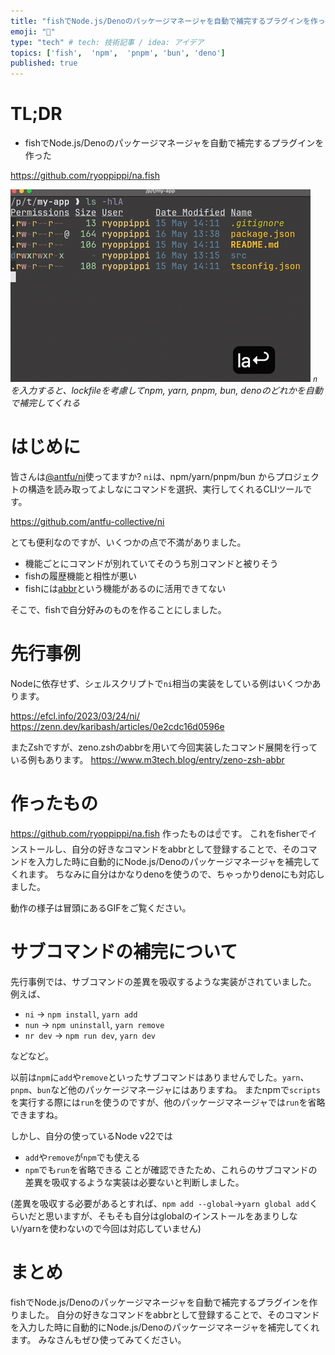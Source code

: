 ```yaml
---
title: "fishでNode.js/Denoのパッケージマネージャを自動で補完するプラグインを作った"
emoji: "🍣"
type: "tech" # tech: 技術記事 / idea: アイデア
topics: ['fish',  'npm',  'pnpm', 'bun', 'deno']
published: true
---
```


# TL;DR
- fishでNode.js/Denoのパッケージマネージャを自動で補完するプラグインを作った

https://github.com/ryoppippi/na.fish

![0.gif](/images/7709e0644a2259/0.gif)
*`n`を入力すると、lockfileを考慮してnpm, yarn, pnpm, bun, denoのどれかを自動で補完してくれる*

# はじめに

皆さんは[@antfu/ni](https://github.com/antfu-collective/ni)使ってますか?
`ni`は、npm/yarn/pnpm/bun からプロジェクトの構造を読み取ってよしなにコマンドを選択、実行してくれるCLIツールです。

https://github.com/antfu-collective/ni

とても便利なのですが、いくつかの点で不満がありました。
- 機能ごとにコマンドが別れていてそのうち別コマンドと被りそう
- fishの履歴機能と相性が悪い
- fishには[abbr](https://fishshell.com/docs/current/cmds/abbr.html)という機能があるのに活用できてない

そこで、fishで自分好みのものを作ることにしました。

# 先行事例

Nodeに依存せず、シェルスクリプトで`ni`相当の実装をしている例はいくつかあります。

https://efcl.info/2023/03/24/ni/
https://zenn.dev/karibash/articles/0e2cdc16d0596e

またZshですが、zeno.zshのabbrを用いて今回実装したコマンド展開を行っている例もあります。
https://www.m3tech.blog/entry/zeno-zsh-abbr

# 作ったもの
https://github.com/ryoppippi/na.fish
作ったものは☝️です。
これをfisherでインストールし、自分の好きなコマンドをabbrとして登録することで、そのコマンドを入力した時に自動的にNode.js/Denoのパッケージマネージャを補完してくれます。
ちなみに自分はかなりdenoを使うので、ちゃっかりdenoにも対応しました。

動作の様子は冒頭にあるGIFをご覧ください。

# サブコマンドの補完について

先行事例では、サブコマンドの差異を吸収するような実装がされていました。
例えば、
 - `ni` -> `npm install`, `yarn add`
 - `nun` -> `npm uninstall`, `yarn remove`
 - `nr dev` -> `npm run dev`, `yarn dev`

などなど。

以前は`npm`に`add`や`remove`といったサブコマンドはありませんでした。`yarn`、`pnpm`、`bun`など他のパッケージマネージャにはありますね。
またnpmで`scripts`を実行する際には`run`を使うのですが、他のパッケージマネージャでは`run`を省略できますね。
 
しかし、自分の使っているNode v22では
- `add`や`remove`が`npm`でも使える
- `npm`でも`run`を省略できる
ことが確認できたため、これらのサブコマンドの差異を吸収するような実装は必要ないと判断しました。

(差異を吸収する必要があるとすれば、`npm add --global`->`yarn global add`くらいだと思いますが、そもそも自分はglobalのインストールをあまりしない/yarnを使わないので今回は対応していません)

# まとめ

fishでNode.js/Denoのパッケージマネージャを自動で補完するプラグインを作りました。
自分の好きなコマンドをabbrとして登録することで、そのコマンドを入力した時に自動的にNode.js/Denoのパッケージマネージャを補完してくれます。
みなさんもぜひ使ってみてください。

